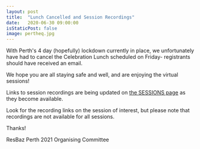 ```yaml
---
layout: post
title:  "Lunch Cancelled and Session Recordings"
date:   2020-06-30 09:00:00
isStaticPost: false
image: pertheq.jpg
---
```


With Perth's 4 day (hopefully) lockdown currently in place, we unfortunately have had to cancel the Celebration Lunch scheduled on Friday- registrants should have received an email.

We hope you are all staying safe and well, and are enjoying the virtual sessions!

Links to session recordings are being updated on [the SESSIONS page](/ResBazPerth2021/sessions/) as they become available.

Look for the recording links on the session of interest, but please note that recordings are not available for all sessions.

Thanks!

ResBaz Perth 2021 Organising Committee 